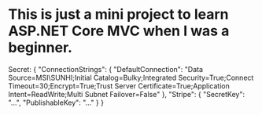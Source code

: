 # This is just a mini project to learn ASP.NET Core MVC when I was a beginner.

Secret:
{
  "ConnectionStrings": {
    "DefaultConnection": "Data Source=MSI\\SUNHI;Initial Catalog=Bulky;Integrated Security=True;Connect Timeout=30;Encrypt=True;Trust Server Certificate=True;Application Intent=ReadWrite;Multi Subnet Failover=False"
  },
  "Stripe": {
    "SecretKey": "...",
    "PublishableKey": "..."
  }
}
